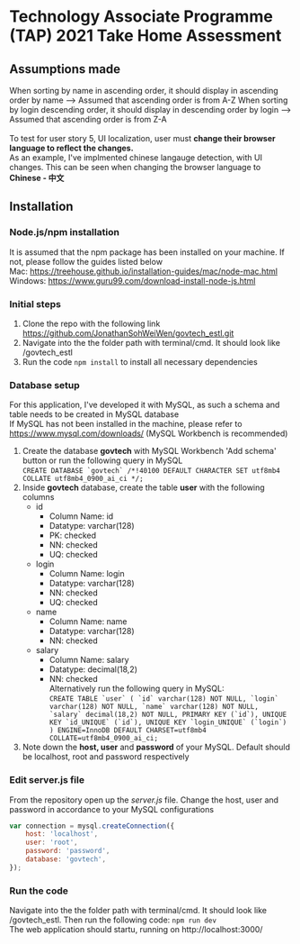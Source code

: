 # Technology Associate Programme (TAP) 2021 Take Home Assessment

## Assumptions made
When sorting by name in ascending order, it should display in ascending order by name --> Assumed that ascending order is from A-Z
When sorting by login descending order, it should display in descending order by login --> Assumed that ascending order is from Z-A
<br/><br/>
To test for user story 5, UI localization, user must **change their browser language to reflect the changes.**<br/>
As an example, I've implmented chinese langauge detection, with UI changes. This can be seen when changing the browser language to **Chinese - 中文**
## Installation
### Node.js/npm installation
It is assumed that the npm package has been installed on your machine. If not, please follow the guides listed below <br/>
Mac: https://treehouse.github.io/installation-guides/mac/node-mac.html <br/>
Windows: https://www.guru99.com/download-install-node-js.html

### Initial steps
1. Clone the repo with the following link https://github.com/JonathanSohWeiWen/govtech_estl.git
2. Navigate into the the folder path with terminal/cmd. It should look like <PATH>/govtech_estl
3. Run the code `npm install` to install all necessary dependencies
  
### Database setup
For this application, I've developed it with MySQL, as such a schema and table needs to be created in MySQL database<br/>
If MySQL has not been installed in the machine, please refer to https://www.mysql.com/downloads/ (MySQL Workbench is recommended) <br/>
1. Create the database **govtech** with MySQL Workbench 'Add schema' button or run the following query in MySQL <br/>  ```CREATE DATABASE `govtech` /*!40100 DEFAULT CHARACTER SET utf8mb4 COLLATE utf8mb4_0900_ai_ci */;``` 
2. Inside **govtech** database, create the table **user** with the following columns
    * id
        * Column Name: id
        * Datatype: varchar(128)
        * PK: checked
        * NN: checked
        * UQ: checked
    * login
        * Column Name: login
        * Datatype: varchar(128)
        * NN: checked
        * UQ: checked
    * name
        * Column Name: name
        * Datatype: varchar(128)
        * NN: checked
    * salary
        * Column Name: salary
        * Datatype: decimal(18,2)
        * NN: checked
<br/>Alternatively run the following query in MySQL:<br/>
```CREATE TABLE `user` (
  `id` varchar(128) NOT NULL,
  `login` varchar(128) NOT NULL,
  `name` varchar(128) NOT NULL,
  `salary` decimal(18,2) NOT NULL,
  PRIMARY KEY (`id`),
  UNIQUE KEY `id_UNIQUE` (`id`),
  UNIQUE KEY `login_UNIQUE` (`login`)
) ENGINE=InnoDB DEFAULT CHARSET=utf8mb4 COLLATE=utf8mb4_0900_ai_ci;```
4. Note down the **host, user** and  **password** of your MySQL. Default should be localhost, root and password respectively

### Edit server.js file
From the repository open up the *server.js* file.
Change the host, user and password in accordance to your MySQL configurations
```javascript
var connection = mysql.createConnection({
	host: 'localhost',
	user: 'root',
	password: 'password',
	database: 'govtech',
});
```
### Run the code
Navigate into the the folder path with terminal/cmd. It should look like <PATH>/govtech_estl. Then run the following code: ```npm run dev```<br/>
The web application should startu, running on http://localhost:3000/
